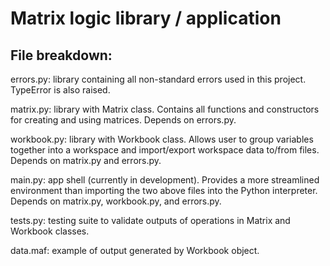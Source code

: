 # Matrix logic library / application
## File breakdown:
errors.py: library containing all non-standard errors used in this project. TypeError is also raised.

matrix.py: library with Matrix class. Contains all functions and constructors for creating and using matrices. Depends on errors.py.

workbook.py: library with Workbook class. Allows user to group variables together into a workspace and import/export workspace data to/from files. Depends on matrix.py and errors.py.

main.py: app shell (currently in development). Provides a more streamlined environment than importing the two above files into the Python interpreter. Depends on matrix.py, workbook.py, and errors.py.

tests.py: testing suite to validate outputs of operations in Matrix and Workbook classes.

data.maf: example of output generated by Workbook object.
